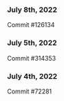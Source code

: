 ### July 8th, 2022

Commit #126134

### July 5th, 2022

Commit #314353


### July 4th, 2022

Commit #72281

